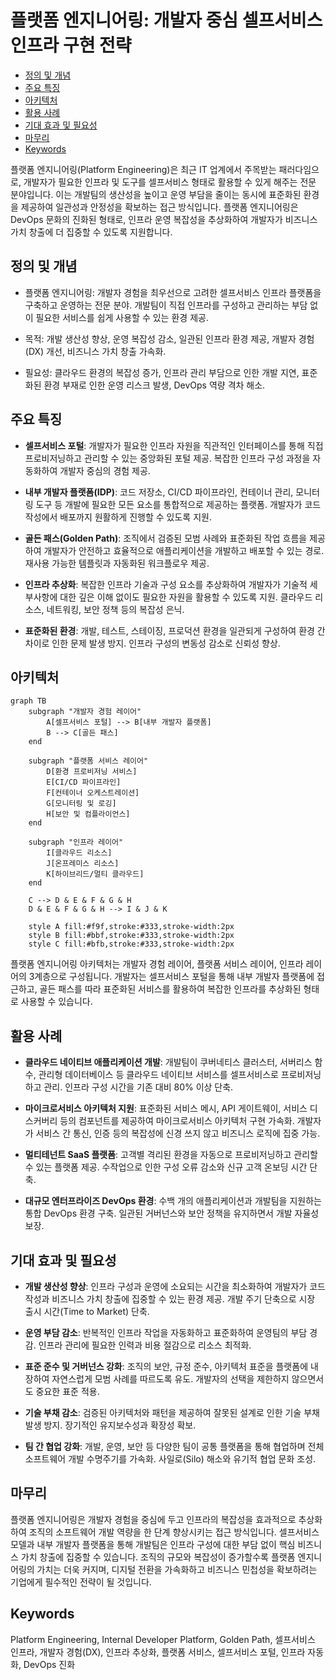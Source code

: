 # 플랫폼 엔지니어링: 개발자 중심 셀프서비스 인프라 구현 전략

<!-- mtoc-start -->

- [정의 및 개념](#정의-및-개념)
- [주요 특징](#주요-특징)
- [아키텍처](#아키텍처)
- [활용 사례](#활용-사례)
- [기대 효과 및 필요성](#기대-효과-및-필요성)
- [마무리](#마무리)
- [Keywords](#keywords)

<!-- mtoc-end -->

플랫폼 엔지니어링(Platform Engineering)은 최근 IT 업계에서 주목받는 패러다임으로, 개발자가 필요한 인프라 및 도구를 셀프서비스 형태로 활용할 수 있게 해주는 전문 분야입니다. 이는 개발팀의 생산성을 높이고 운영 부담을 줄이는 동시에 표준화된 환경을 제공하여 일관성과 안정성을 확보하는 접근 방식입니다. 플랫폼 엔지니어링은 DevOps 문화의 진화된 형태로, 인프라 운영 복잡성을 추상화하여 개발자가 비즈니스 가치 창출에 더 집중할 수 있도록 지원합니다.

## 정의 및 개념

- 플랫폼 엔지니어링: 개발자 경험을 최우선으로 고려한 셀프서비스 인프라 플랫폼을 구축하고 운영하는 전문 분야. 개발팀이 직접 인프라를 구성하고 관리하는 부담 없이 필요한 서비스를 쉽게 사용할 수 있는 환경 제공.

- 목적: 개발 생산성 향상, 운영 복잡성 감소, 일관된 인프라 환경 제공, 개발자 경험(DX) 개선, 비즈니스 가치 창출 가속화.

- 필요성: 클라우드 환경의 복잡성 증가, 인프라 관리 부담으로 인한 개발 지연, 표준화된 환경 부재로 인한 운영 리스크 발생, DevOps 역량 격차 해소.

## 주요 특징

- **셀프서비스 포털**: 개발자가 필요한 인프라 자원을 직관적인 인터페이스를 통해 직접 프로비저닝하고 관리할 수 있는 중앙화된 포털 제공. 복잡한 인프라 구성 과정을 자동화하여 개발자 중심의 경험 제공.

- **내부 개발자 플랫폼(IDP)**: 코드 저장소, CI/CD 파이프라인, 컨테이너 관리, 모니터링 도구 등 개발에 필요한 모든 요소를 통합적으로 제공하는 플랫폼. 개발자가 코드 작성에서 배포까지 원활하게 진행할 수 있도록 지원.

- **골든 패스(Golden Path)**: 조직에서 검증된 모범 사례와 표준화된 작업 흐름을 제공하여 개발자가 안전하고 효율적으로 애플리케이션을 개발하고 배포할 수 있는 경로. 재사용 가능한 템플릿과 자동화된 워크플로우 제공.

- **인프라 추상화**: 복잡한 인프라 기술과 구성 요소를 추상화하여 개발자가 기술적 세부사항에 대한 깊은 이해 없이도 필요한 자원을 활용할 수 있도록 지원. 클라우드 리소스, 네트워킹, 보안 정책 등의 복잡성 은닉.

- **표준화된 환경**: 개발, 테스트, 스테이징, 프로덕션 환경을 일관되게 구성하여 환경 간 차이로 인한 문제 발생 방지. 인프라 구성의 변동성 감소로 신뢰성 향상.

## 아키텍처

```mermaid
graph TB
    subgraph "개발자 경험 레이어"
        A[셀프서비스 포털] --> B[내부 개발자 플랫폼]
        B --> C[골든 패스]
    end

    subgraph "플랫폼 서비스 레이어"
        D[환경 프로비저닝 서비스]
        E[CI/CD 파이프라인]
        F[컨테이너 오케스트레이션]
        G[모니터링 및 로깅]
        H[보안 및 컴플라이언스]
    end

    subgraph "인프라 레이어"
        I[클라우드 리소스]
        J[온프레미스 리소스]
        K[하이브리드/멀티 클라우드]
    end

    C --> D & E & F & G & H
    D & E & F & G & H --> I & J & K

    style A fill:#f9f,stroke:#333,stroke-width:2px
    style B fill:#bbf,stroke:#333,stroke-width:2px
    style C fill:#bfb,stroke:#333,stroke-width:2px
```

플랫폼 엔지니어링 아키텍처는 개발자 경험 레이어, 플랫폼 서비스 레이어, 인프라 레이어의 3계층으로 구성됩니다. 개발자는 셀프서비스 포털을 통해 내부 개발자 플랫폼에 접근하고, 골든 패스를 따라 표준화된 서비스를 활용하여 복잡한 인프라를 추상화된
형태로 사용할 수 있습니다.

## 활용 사례

- **클라우드 네이티브 애플리케이션 개발**: 개발팀이 쿠버네티스 클러스터, 서버리스 함수, 관리형 데이터베이스 등 클라우드 네이티브 서비스를 셀프서비스로 프로비저닝하고 관리. 인프라 구성 시간을 기존 대비 80% 이상 단축.

- **마이크로서비스 아키텍처 지원**: 표준화된 서비스 메시, API 게이트웨이, 서비스 디스커버리 등의 컴포넌트를 제공하여 마이크로서비스 아키텍처 구현 가속화. 개발자가 서비스 간 통신, 인증 등의 복잡성에 신경 쓰지 않고 비즈니스 로직에 집중 가능.

- **멀티테넌트 SaaS 플랫폼**: 고객별 격리된 환경을 자동으로 프로비저닝하고 관리할 수 있는 플랫폼 제공. 수작업으로 인한 구성 오류 감소와 신규 고객 온보딩 시간 단축.

- **대규모 엔터프라이즈 DevOps 환경**: 수백 개의 애플리케이션과 개발팀을 지원하는 통합 DevOps 환경 구축. 일관된 거버넌스와 보안 정책을 유지하면서 개발 자율성 보장.

## 기대 효과 및 필요성

- **개발 생산성 향상**: 인프라 구성과 운영에 소요되는 시간을 최소화하여 개발자가 코드 작성과 비즈니스 가치 창출에 집중할 수 있는 환경 제공. 개발 주기 단축으로 시장 출시 시간(Time to Market) 단축.

- **운영 부담 감소**: 반복적인 인프라 작업을 자동화하고 표준화하여 운영팀의 부담 경감. 인프라 관리에 필요한 인력과 비용 절감으로 리소스 최적화.

- **표준 준수 및 거버넌스 강화**: 조직의 보안, 규정 준수, 아키텍처 표준을 플랫폼에 내장하여 자연스럽게 모범 사례를 따르도록 유도. 개발자의 선택을 제한하지 않으면서도 중요한 표준 적용.

- **기술 부채 감소**: 검증된 아키텍처와 패턴을 제공하여 잘못된 설계로 인한 기술 부채 발생 방지. 장기적인 유지보수성과 확장성 확보.

- **팀 간 협업 강화**: 개발, 운영, 보안 등 다양한 팀이 공통 플랫폼을 통해 협업하며 전체 소프트웨어 개발 수명주기를 가속화. 사일로(Silo) 해소와 유기적 협업 문화 조성.

## 마무리

플랫폼 엔지니어링은 개발자 경험을 중심에 두고 인프라의 복잡성을 효과적으로 추상화하여 조직의 소프트웨어 개발 역량을 한 단계 향상시키는 접근 방식입니다. 셀프서비스 모델과 내부 개발자 플랫폼을 통해 개발팀은 인프라 구성에 대한 부담 없이 핵심 비즈니스 가치 창출에 집중할 수 있습니다. 조직의 규모와 복잡성이 증가할수록 플랫폼 엔지니어링의 가치는 더욱 커지며, 디지털 전환을 가속화하고 비즈니스 민첩성을 확보하려는 기업에게 필수적인 전략이 될 것입니다.

## Keywords

Platform Engineering, Internal Developer Platform, Golden Path, 셀프서비스 인프라, 개발자 경험(DX), 인프라 추상화, 플랫폼 서비스, 셀프서비스 포털, 인프라 자동화, DevOps 진화
